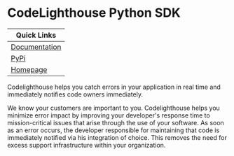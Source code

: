# CodeLighthouse Python SDK

Quick Links |
--- |
[Documentation](https://docs.codelighthouse.io/docs/sdk-python) |
[PyPi](https://pypi.org/project/CodeLighthouse/) |
[Homepage](https://codelighthouse.io) |

Codelighthouse helps you catch errors in your application in real time and immediately notifies code owners immediately.

We know your customers are important to you.  Codelighthouse helps you minimize error impact by improving your developer's
response time to mission-critical issues that arise through the use of your software.  As soon as an error occurs, the
developer responsible for maintaining that code is immediately notified via his integration of choice.  This removes the
need for excess support infrastructure within your organization.
